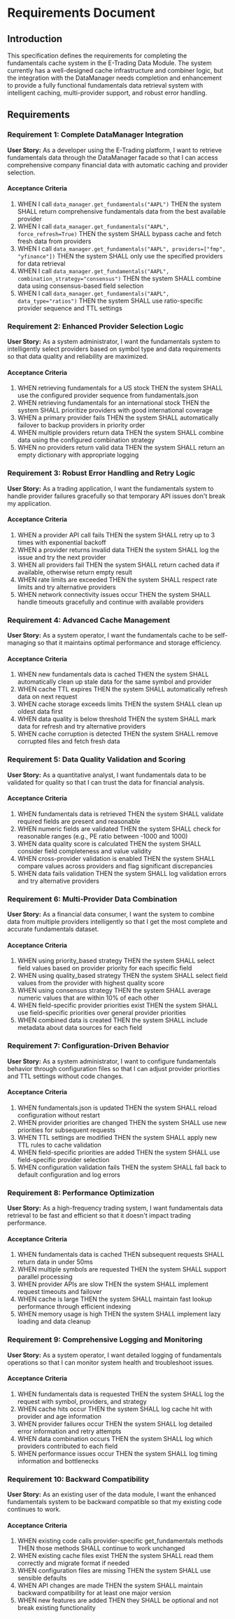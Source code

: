 # Requirements Document

## Introduction

This specification defines the requirements for completing the fundamentals cache system in the E-Trading Data Module. The system currently has a well-designed cache infrastructure and combiner logic, but the integration with the DataManager needs completion and enhancement to provide a fully functional fundamentals data retrieval system with intelligent caching, multi-provider support, and robust error handling.

## Requirements

### Requirement 1: Complete DataManager Integration

**User Story:** As a developer using the E-Trading platform, I want to retrieve fundamentals data through the DataManager facade so that I can access comprehensive company financial data with automatic caching and provider selection.

#### Acceptance Criteria

1. WHEN I call `data_manager.get_fundamentals("AAPL")` THEN the system SHALL return comprehensive fundamentals data from the best available provider
2. WHEN I call `data_manager.get_fundamentals("AAPL", force_refresh=True)` THEN the system SHALL bypass cache and fetch fresh data from providers
3. WHEN I call `data_manager.get_fundamentals("AAPL", providers=["fmp", "yfinance"])` THEN the system SHALL only use the specified providers for data retrieval
4. WHEN I call `data_manager.get_fundamentals("AAPL", combination_strategy="consensus")` THEN the system SHALL combine data using consensus-based field selection
5. WHEN I call `data_manager.get_fundamentals("AAPL", data_type="ratios")` THEN the system SHALL use ratio-specific provider sequence and TTL settings

### Requirement 2: Enhanced Provider Selection Logic

**User Story:** As a system administrator, I want the fundamentals system to intelligently select providers based on symbol type and data requirements so that data quality and reliability are maximized.

#### Acceptance Criteria

1. WHEN retrieving fundamentals for a US stock THEN the system SHALL use the configured provider sequence from fundamentals.json
2. WHEN retrieving fundamentals for an international stock THEN the system SHALL prioritize providers with good international coverage
3. WHEN a primary provider fails THEN the system SHALL automatically failover to backup providers in priority order
4. WHEN multiple providers return data THEN the system SHALL combine data using the configured combination strategy
5. WHEN no providers return valid data THEN the system SHALL return an empty dictionary with appropriate logging

### Requirement 3: Robust Error Handling and Retry Logic

**User Story:** As a trading application, I want the fundamentals system to handle provider failures gracefully so that temporary API issues don't break my application.

#### Acceptance Criteria

1. WHEN a provider API call fails THEN the system SHALL retry up to 3 times with exponential backoff
2. WHEN a provider returns invalid data THEN the system SHALL log the issue and try the next provider
3. WHEN all providers fail THEN the system SHALL return cached data if available, otherwise return empty result
4. WHEN rate limits are exceeded THEN the system SHALL respect rate limits and try alternative providers
5. WHEN network connectivity issues occur THEN the system SHALL handle timeouts gracefully and continue with available providers

### Requirement 4: Advanced Cache Management

**User Story:** As a system operator, I want the fundamentals cache to be self-managing so that it maintains optimal performance and storage efficiency.

#### Acceptance Criteria

1. WHEN new fundamentals data is cached THEN the system SHALL automatically clean up stale data for the same symbol and provider
2. WHEN cache TTL expires THEN the system SHALL automatically refresh data on next request
3. WHEN cache storage exceeds limits THEN the system SHALL clean up oldest data first
4. WHEN data quality is below threshold THEN the system SHALL mark data for refresh and try alternative providers
5. WHEN cache corruption is detected THEN the system SHALL remove corrupted files and fetch fresh data

### Requirement 5: Data Quality Validation and Scoring

**User Story:** As a quantitative analyst, I want fundamentals data to be validated for quality so that I can trust the data for financial analysis.

#### Acceptance Criteria

1. WHEN fundamentals data is retrieved THEN the system SHALL validate required fields are present and reasonable
2. WHEN numeric fields are validated THEN the system SHALL check for reasonable ranges (e.g., PE ratio between -1000 and 1000)
3. WHEN data quality score is calculated THEN the system SHALL consider field completeness and value validity
4. WHEN cross-provider validation is enabled THEN the system SHALL compare values across providers and flag significant discrepancies
5. WHEN data fails validation THEN the system SHALL log validation errors and try alternative providers

### Requirement 6: Multi-Provider Data Combination

**User Story:** As a financial data consumer, I want the system to combine data from multiple providers intelligently so that I get the most complete and accurate fundamentals dataset.

#### Acceptance Criteria

1. WHEN using priority_based strategy THEN the system SHALL select field values based on provider priority for each specific field
2. WHEN using quality_based strategy THEN the system SHALL select field values from the provider with highest quality score
3. WHEN using consensus strategy THEN the system SHALL average numeric values that are within 10% of each other
4. WHEN field-specific provider priorities exist THEN the system SHALL use field-specific priorities over general provider priorities
5. WHEN combined data is created THEN the system SHALL include metadata about data sources for each field

### Requirement 7: Configuration-Driven Behavior

**User Story:** As a system administrator, I want to configure fundamentals behavior through configuration files so that I can adjust provider priorities and TTL settings without code changes.

#### Acceptance Criteria

1. WHEN fundamentals.json is updated THEN the system SHALL reload configuration without restart
2. WHEN provider priorities are changed THEN the system SHALL use new priorities for subsequent requests
3. WHEN TTL settings are modified THEN the system SHALL apply new TTL rules to cache validation
4. WHEN field-specific priorities are added THEN the system SHALL use field-specific provider selection
5. WHEN configuration validation fails THEN the system SHALL fall back to default configuration and log errors

### Requirement 8: Performance Optimization

**User Story:** As a high-frequency trading system, I want fundamentals data retrieval to be fast and efficient so that it doesn't impact trading performance.

#### Acceptance Criteria

1. WHEN fundamentals data is cached THEN subsequent requests SHALL return data in under 50ms
2. WHEN multiple symbols are requested THEN the system SHALL support parallel processing
3. WHEN provider APIs are slow THEN the system SHALL implement request timeouts and failover
4. WHEN cache is large THEN the system SHALL maintain fast lookup performance through efficient indexing
5. WHEN memory usage is high THEN the system SHALL implement lazy loading and data cleanup

### Requirement 9: Comprehensive Logging and Monitoring

**User Story:** As a system operator, I want detailed logging of fundamentals operations so that I can monitor system health and troubleshoot issues.

#### Acceptance Criteria

1. WHEN fundamentals data is requested THEN the system SHALL log the request with symbol, providers, and strategy
2. WHEN cache hits occur THEN the system SHALL log cache hit with provider and age information
3. WHEN provider failures occur THEN the system SHALL log detailed error information and retry attempts
4. WHEN data combination occurs THEN the system SHALL log which providers contributed to each field
5. WHEN performance issues occur THEN the system SHALL log timing information and bottlenecks

### Requirement 10: Backward Compatibility

**User Story:** As an existing user of the data module, I want the enhanced fundamentals system to be backward compatible so that my existing code continues to work.

#### Acceptance Criteria

1. WHEN existing code calls provider-specific get_fundamentals methods THEN those methods SHALL continue to work unchanged
2. WHEN existing cache files exist THEN the system SHALL read them correctly and migrate format if needed
3. WHEN configuration files are missing THEN the system SHALL use sensible defaults
4. WHEN API changes are made THEN the system SHALL maintain backward compatibility for at least one major version
5. WHEN new features are added THEN they SHALL be optional and not break existing functionality
